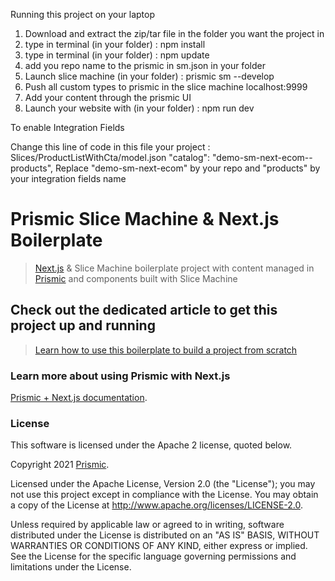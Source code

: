 Running this project on your laptop

1. Download and extract the zip/tar file in the folder you want the project in
2. type in terminal (in your folder) : npm install
3. type in terminal (in your folder) : npm update
4. add you repo name to the prismic in sm.json in your folder
5. Launch slice machine (in your folder) : prismic sm --develop
6. Push all custom types to prismic in the slice machine localhost:9999
7. Add your content through the prismic UI
8. Launch your website with (in your folder) : npm run dev

To enable Integration Fields

Change this line of code in this file your project : Slices/ProductListWithCta/model.json
"catalog": "demo-sm-next-ecom--products",
Replace "demo-sm-next-ecom" by your repo and "products" by your integration fields name


# Prismic Slice Machine & Next.js Boilerplate
> [Next.js](https://nextjs.org/) & Slice Machine boilerplate project with content managed in [Prismic](https://prismic.io) and components built with Slice Machine

## Check out the dedicated article to get this project up and running
> [Learn how to use this boilerplate to build a project from scratch](https://prismic.io/docs/technologies/tutorial-series-introduction-nextjs)

### Learn more about using Prismic with Next.js

[Prismic + Next.js documentation](https://prismic.io/docs/technologies/home-prismic-and-nextjs).

### License

This software is licensed under the Apache 2 license, quoted below.

Copyright 2021 [Prismic](http://prismic.io/).

Licensed under the Apache License, Version 2.0 (the "License"); you may not use this project except in compliance with the License. You may obtain a copy of the License at http://www.apache.org/licenses/LICENSE-2.0.

Unless required by applicable law or agreed to in writing, software distributed under the License is distributed on an "AS IS" BASIS, WITHOUT WARRANTIES OR CONDITIONS OF ANY KIND, either express or implied. See the License for the specific language governing permissions and limitations under the License.

